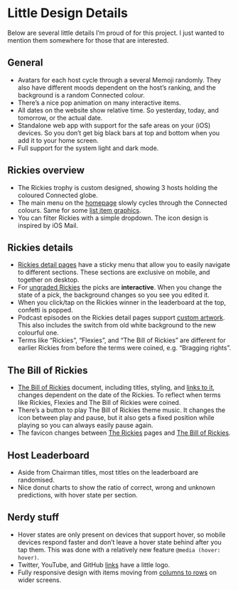 # Little Design Details

Below are several little details I’m proud of for this project. I just wanted to mention them somewhere for those that are interested.

## General

-   Avatars for each host cycle through a several Memoji randomly. They also have different moods dependent on the host’s ranking, and the background is a random Connected colour.
-   There’s a nice pop animation on many interactive items.
-   All dates on the website show relative time. So yesterday, today, and tomorrow, or the actual date.
-   Standalone web app with support for the safe areas on your (iOS) devices. So you don’t get big black bars at top and bottom when you add it to your home screen.
-   Full support for the system light and dark mode.

## Rickies overview

-   The Rickies trophy is custom designed, showing 3 hosts holding the coloured Connected globe.
-   The main menu on the [homepage](https://rickies.co) slowly cycles through the Connected colours. Same for some [list item graphics](https://rickies.co/about).
-   You can filter Rickies with a simple dropdown. The icon design is inspired by iOS Mail.

## Rickies details

-   [Rickies detail pages](https://rickies.co/keynote-apr-2021) have a sticky menu that allow you to easily navigate to different sections. These sections are exclusive on mobile, and together on desktop.
-   For [ungraded Rickies](https://rickies.co/ungraded) the picks are **interactive**. When you change the state of a pick, the background changes so you see you edited it.
-   When you click/tap on the Rickies winner in the leaderboard at the top, confetti is popped.
-   Podcast episodes on the Rickies detail pages support [custom artwork](https://rickies.co/keynote-sep-2020#details). This also includes the switch from old white background to the new colourful one.
-   Terms like “Rickies”, “Flexies”, and “The Bill of Rickies” are different for earlier Rickies from before the terms were coined, e.g. “Bragging rights”.

## The Bill of Rickies

-   [The Bill of Rickies](https://rickies.co/billof/annual-2017) document, including titles, styling, and [links to it](https://rickies.co/annual-2017#details), changes dependent on the date of the Rickies. To reflect when terms like Rickies, Flexies and The Bill of Rickies were coined.
-   There’s a button to play The Bill of Rickies theme music. It changes the icon between play and pause, but it also gets a fixed position while playing so you can always easily pause again.
-   The favicon changes between [The Rickies](https://rickies.co/) pages and [The Bill of Rickies](https://rickies.co/billof).

## Host Leaderboard

-   Aside from Chairman titles, most titles on the leaderboard are randomised.
-   Nice donut charts to show the ratio of correct, wrong and unknown predictions, with hover state per section.

## Nerdy stuff

-   Hover states are only present on devices that support hover, so mobile devices respond faster and don’t leave a hover state behind after you tap them. This was done with a relatively new feature `@media (hover: hover)`.
-   Twitter, YouTube, and GitHub [links](https://rickies.co/about) have a little logo.
-   Fully responsive design with items moving from [columns to rows](https://rickies.co/leaderboard) on wider screens.
